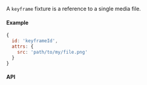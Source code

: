 A `keyframe` fixture is a reference to a single media file.

#### Example

```js
{
  id: 'keyframeId',
  attrs: {
    src: 'path/to/my/file.png'
  }
}
```

#### API

